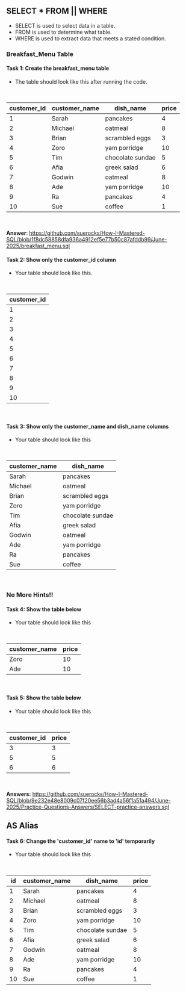 ## SELECT * FROM || WHERE
- SELECT is used to select data in a table.
- FROM is used to determine what table.
- WHERE is used to extract data that meets a stated condition.

### Breakfast_Menu Table

#### Task 1: Create the breakfast_menu table
- The table should look like this after running the code.

<br>

|customer_id|customer_name|dish_name|price|
|---|---|---|---|
|1|Sarah|pancakes|4|
|2|Michael|oatmeal|8|
|3|Brian|scrambled eggs|3|
|4|Zoro|yam porridge|10|
|5|Tim|chocolate sundae|5|
|6|Afia|greek salad|6|
|7|Godwin|oatmeal|8|
|8|Ade|yam porridge|10|
|9|Ra|pancakes|4|
|10|Sue|coffee|1|

<br>

**Answer**: https://github.com/suerocks/How-I-Mastered-SQL/blob/1f8dc58858dfa936a4912ef5e77b50c87afddb99/June-2025/breakfast_menu.sql

#### Task 2: Show only the customer_id column
- Your table should look like this.

<br>

|customer_id|
|---|
|1|
|2|
|3|
|4|
|5|
|6|
|7|
|8|
|9|
|10|

<br>

#### Task 3: Show only the customer_name and dish_name columns
- Your table should look like this

<br>

|customer_name|dish_name|
|---|---|
|Sarah|pancakes|
|Michael|oatmeal|
|Brian|scrambled eggs|
|Zoro|yam porridge|
|Tim|chocolate sundae|
|Afia|greek salad|
|Godwin|oatmeal|
|Ade|yam porridge|
|Ra|pancakes|
|Sue|coffee|

<br>

### No More Hints!!

#### Task 4: Show the table below
- Your table should look like this

<br>

|customer_name|price|
|---|---|
|Zoro|10|
|Ade|10|

<br>

#### Task 5: Show the table below
- Your table should look like this

<br>

|customer_id|price|
|---|---|
|3|3|
|5|5|
|6|6|

<br>

**Answers:** https://github.com/suerocks/How-I-Mastered-SQL/blob/9e232e48e8009c07f20ee56b3ad4a56f1a51a494/June-2025/Practice-Questions-Answers/SELECT-practice-answers.sql

## AS Alias

#### Task 6: Change the 'customer_id' name to 'id' temporarily
- Your table should look like this

<br>

|id|customer_name|dish_name|price|
|---|---|---|---|
|1|Sarah|pancakes|4|
|2|Michael|oatmeal|8|
|3|Brian|scrambled eggs|3|
|4|Zoro|yam porridge|10|
|5|Tim|chocolate sundae|5|
|6|Afia|greek salad|6|
|7|Godwin|oatmeal|8|
|8|Ade|yam porridge|10|
|9|Ra|pancakes|4|
|10|Sue|coffee|1|

